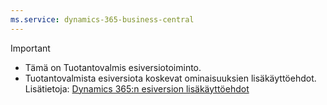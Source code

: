 ```yaml
---
ms.service: dynamics-365-business-central
---
```

> [!IMPORTANT]
> - Tämä on Tuotantovalmis esiversiotoiminto.
> - Tuotantovalmista esiversiota koskevat ominaisuuksien lisäkäyttöehdot. Lisätietoja: [Dynamics 365:n esiversion lisäkäyttöehdot](https://go.microsoft.com/fwlink/?linkid=2105274)

